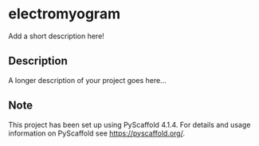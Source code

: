 # electromyogram

Add a short description here!


## Description

A longer description of your project goes here...


<!-- pyscaffold-notes -->

## Note

This project has been set up using PyScaffold 4.1.4. For details and usage
information on PyScaffold see https://pyscaffold.org/.
